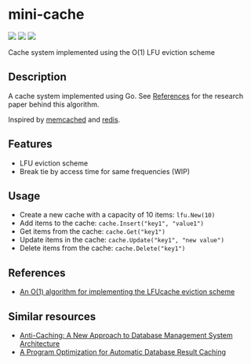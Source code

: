 # mini-cache
[![](https://img.shields.io/badge/Category-Caching-E5A505?style=flat-square)]() [![](https://img.shields.io/badge/Category-Distributed%20Systems-E5A505?style=flat-square)]() [![](https://img.shields.io/badge/Language-Go-E5A505?style=flat-square)]()

Cache system implemented using the O(1) LFU eviction scheme

## Description  

A cache system implemented using Go. See [References](#references) for the research paper behind this algorithm. 

Inspired by [memcached](https://github.com/memcached/memcached) and [redis](https://github.com/redis/redis). 

## Features

- LFU eviction scheme
- Break tie by access time for same frequencies (WIP)

## Usage

- Create a new cache with a capacity of 10 items: `lfu.New(10)`
- Add items to the cache: `cache.Insert("key1", "value1")`
- Get items from the cache: `cache.Get("key1")`
- Update items in the cache: `cache.Update("key1", "new value")`
- Delete items from the cache: `cache.Delete("key1")`

## References

- [An O(1) algorithm for implementing the LFUcache eviction scheme](https://www.researchgate.net/publication/355493987_An_O1_algorithm_for_implementing_the_LFU_cache_eviction_scheme)

## Similar resources

- [Anti-Caching: A New Approach to
Database Management System Architecture](https://www.vldb.org/pvldb/vol6/p1942-debrabant.pdf)
- [A Program Optimization for
Automatic Database Result Caching](http://adam.chlipala.net/papers/SqlcachePOPL17/SqlcachePOPL17.pdf)